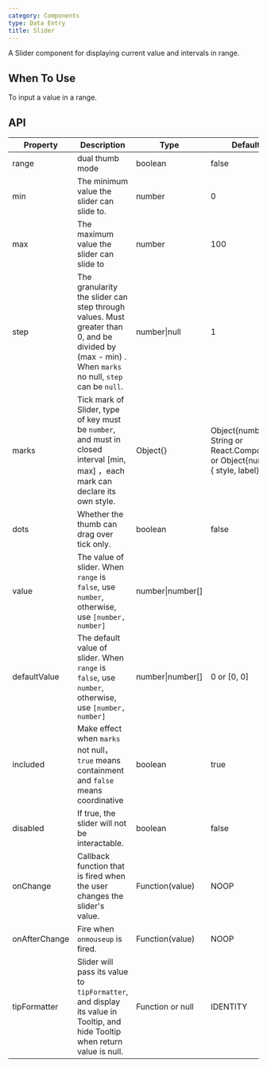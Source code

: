 ```yaml
---
category: Components
type: Data Entry
title: Slider
---
```


A Slider component for displaying current value and intervals in range.

## When To Use

To input a value in a range.

## API

| Property     | Description           | Type     | Default       |
|------------|----------------|-------------|--------------|
| range          | dual thumb mode | boolean          | false
| min            | The minimum value the slider can slide to. | number			| 0
| max            | The maximum value the slider can slide to | number			| 100
| step           | The granularity the slider can step through values. Must greater than 0, and be divided by (max - min) . When  `marks` no null, `step` can be `null`. | number\|null	| 1
| marks          | Tick mark of Slider, type of key must be `number`, and must in closed interval [min, max] ，each mark can declare its own style. | Object{} | Object{number: String or React.Component} or Object{number: { style, label}}
| dots           | Whether the thumb can drag over tick only. | boolean | false
| value          | The value of slider. When `range` is `false`, use `number`, otherwise, use `[number, number]`   | number\|number[] |
| defaultValue   | The default value of slider. When `range` is `false`, use `number`, otherwise, use `[number, number]`   | number\|number[] | 0 or [0, 0]
| included       | Make effect when `marks` not null，`true` means containment and `false` means coordinative | boolean			 | true
| disabled       | If true, the slider will not be interactable. | boolean 			| false
| onChange       | Callback function that is fired when the user changes the slider's value. | Function(value) | NOOP
| onAfterChange  | Fire when  `onmouseup` is fired. | Function(value) | NOOP
| tipFormatter   | Slider will pass its value to `tipFormatter`, and display its value in Tooltip, and hide Tooltip when return value is null. | Function or null | IDENTITY
